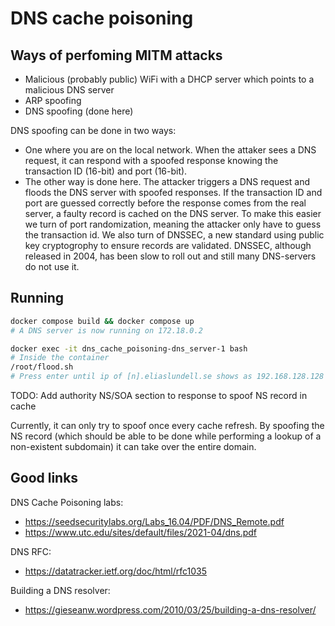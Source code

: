 # DNS cache poisoning

## Ways of perfoming MITM attacks

- Malicious (probably public) WiFi with a DHCP server which points to a malicious DNS server
- ARP spoofing
- DNS spoofing (done here)

DNS spoofing can be done in two ways:
* One where you are on the local network. When the attaker sees a DNS request, it can respond with a spoofed response knowing the transaction ID (16-bit) and port (16-bit). 
* The other way is done here. The attacker triggers a DNS request and floods the DNS server with spoofed responses. If the transaction ID and port are guessed correctly before the response comes from the real server, a faulty record is cached on the DNS server. To make this easier we turn of port randomization, meaning the attacker only have to guess the transaction id. We also turn of DNSSEC, a new standard using public key cryptogrophy to ensure records are validated. DNSSEC, although released in 2004, has been slow to roll out and still many DNS-servers do not use it.

## Running

```bash
docker compose build && docker compose up
# A DNS server is now running on 172.18.0.2

docker exec -it dns_cache_poisoning-dns_server-1 bash
# Inside the container
/root/flood.sh
# Press enter until ip of [n].eliaslundell.se shows as 192.168.128.128
```

TODO: Add authority NS/SOA section to response to spoof NS record in cache

Currently, it can only try to spoof once every cache refresh. By spoofing the NS record (which should be able to be done while performing a lookup of a non-existent subdomain) it can take over the entire domain.

## Good links

DNS Cache Poisoning labs:
- https://seedsecuritylabs.org/Labs_16.04/PDF/DNS_Remote.pdf
- https://www.utc.edu/sites/default/files/2021-04/dns.pdf

DNS RFC:
- https://datatracker.ietf.org/doc/html/rfc1035

Building a DNS resolver:
- https://gieseanw.wordpress.com/2010/03/25/building-a-dns-resolver/
